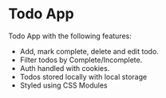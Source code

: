 # Todo App

Todo App with the following features:

- Add, mark complete, delete and edit todo.
- Filter todos by Complete/Incomplete.
- Auth handled with cookies.
- Todos stored locally with local storage
- Styled using CSS Modules
